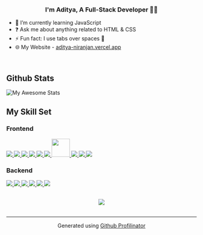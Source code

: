 ### <div align="center">I'm Aditya, A Full-Stack Developer 👨‍💻</div>  

- 🌱 I’m currently learning JavaScript  
- ❓ Ask me about anything related to HTML & CSS  
- ⚡ Fun fact: I use tabs over spaces 🙂  
- 🌐 My Website - [aditya-niranjan.vercel.app](https://adityaniranjan01.vercel.app///)  

<br/>  

## Github Stats
![My Awesome Stats](https://awesome-github-stats.azurewebsites.net/user-stats/aditya-niranjan)

## My Skill Set  

### Frontend  
<p align="left"> 
    <a href="https://developer.mozilla.org/en-US/docs/Web/JavaScript" target="_blank"> <img src="https://img.icons8.com/color/48/000000/javascript.png"/> </a> 
    <a href="https://www.w3.org/html/" target="_blank"> <img src="https://img.icons8.com/color/48/000000/html-5.png"/> </a> 
    <a href="https://www.w3schools.com/css/" target="_blank"> <img src="https://img.icons8.com/color/48/000000/css3.png"/> </a> 
    <a href="https://getbootstrap.com" target="_blank"> <img src="https://img.icons8.com/color/48/000000/bootstrap.png"/> </a> 
    <a href="https://react.dev/" target="_blank"> <img src="https://img.icons8.com/color/48/000000/react-native.png"/> </a>
    <a href="https://greensock.com/gsap/" target="_blank"> <img src="https://img.icons8.com/external-tal-revivo-color-tal-revivo/48/external-gsap-a-javascript-library-for-creating-high-performance-animations-logo-color-tal-revivo.png"/> </a>
    <a href="https://swiperjs.com/" target="_blank"> <img src="https://swiperjs.com/images/swiper-logo.svg" width="48"/> </a>
    <a href="https://locomotivemtl.github.io/locomotive-scroll/" target="_blank"> <img src="https://img.icons8.com/external-flat-icons-inmotus-design/48/external-train-transport-flat-icons-inmotus-design.png"/> </a>
    <a href="https://threejs.org/" target="_blank"> <img src="https://img.icons8.com/color/48/000000/threejs.png"/> </a>
    <a href="https://lenis.studiofreight.com/" target="_blank"> <img src="https://img.icons8.com/external-flat-juicy-fish/48/external-scroll-arrows-flat-flat-juicy-fish.png"/> </a>
</p>

### Backend  
<p align="left">
    <a href="https://nodejs.org" target="_blank"> <img src="https://img.icons8.com/color/48/000000/nodejs.png"/> </a> 
    <a href="https://expressjs.com/" target="_blank"> <img src="https://img.icons8.com/ios/50/000000/express-js.png"/> </a>
    <a href="https://www.python.org" target="_blank"> <img src="https://img.icons8.com/color/48/000000/python.png"/> </a> 
    <a href="https://www.mongodb.com/" target="_blank"> <img src="https://img.icons8.com/color/48/000000/mongodb.png"/> </a>
    <a href="https://www.mysql.com/" target="_blank"> <img src="https://img.icons8.com/fluent/50/000000/mysql-logo.png"/> </a>
    <a href="https://git-scm.com/" target="_blank"> <img src="https://img.icons8.com/color/48/000000/git.png"/> </a>
</p>

<br/>  

<div align="center">
<img src="https://komarev.com/ghpvc/?username=aditya-niranjan&&style=flat-square" align="center" />
</div>  

<br />

----
<div align="center">Generated using <a href="https://profilinator.rishav.dev/" target="_blank">Github Profilinator</a></div>
